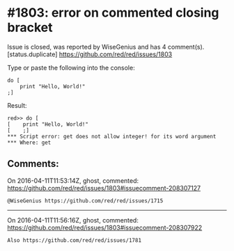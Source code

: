 
#1803: error on commented closing bracket
================================================================================
Issue is closed, was reported by WiseGenius and has 4 comment(s).
[status.duplicate]
<https://github.com/red/red/issues/1803>

Type or paste the following into the console:

```
do [
    print "Hello, World!"
;]
```

Result:

```
red>> do [
[    print "Hello, World!"
[    ;]
*** Script error: get does not allow integer! for its word argument
*** Where: get
```



Comments:
--------------------------------------------------------------------------------

On 2016-04-11T11:53:14Z, ghost, commented:
<https://github.com/red/red/issues/1803#issuecomment-208307127>

    @WiseGenius https://github.com/red/red/issues/1715

--------------------------------------------------------------------------------

On 2016-04-11T11:56:16Z, ghost, commented:
<https://github.com/red/red/issues/1803#issuecomment-208307922>

    Also https://github.com/red/red/issues/1781

